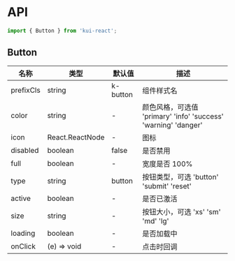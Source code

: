 # API

```jsx
import { Button } from 'kui-react';
```

## Button

| 名称      | 类型            | 默认值   | 描述                                                           |
| --------- | --------------- | -------- | -------------------------------------------------------------- |
| prefixCls | string          | k-button | 组件样式名                                                     |
| color     | string          | -        | 颜色风格，可选值 'primary' 'info' 'success' 'warning' 'danger' |
| icon      | React.ReactNode | -        | 图标                                                           |
| disabled  | boolean         | false    | 是否禁用                                                       |
| full      | boolean         | -        | 宽度是否 100%                                                  |
| type      | string          | button   | 按钮类型，可选 'button' 'submit' 'reset'                       |
| active    | boolean         | -        | 是否已激活                                                     |
| size      | string          | -        | 按钮大小，可选 'xs' 'sm' 'md' 'lg'                             |
| loading   | boolean         | -        | 是否加载中                                                     |
| onClick   | (e) => void     | -        | 点击时回调                                                     |
